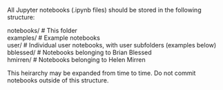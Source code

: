 All Jupyter notebooks (.ipynb files) should be stored in the following structure:  
  
notebooks/ # This folder  
    examples/ # Example notebooks  
    user/ # Individual user notebooks, with user subfolders (examples below)  
        bblessed/ # Notebooks belonging to Brian Blessed  
        hmirren/ # Notebooks belonging to Helen Mirren  
  
This heirarchy may be expanded from time to time.  Do not commit notebooks outside of this structure.  
